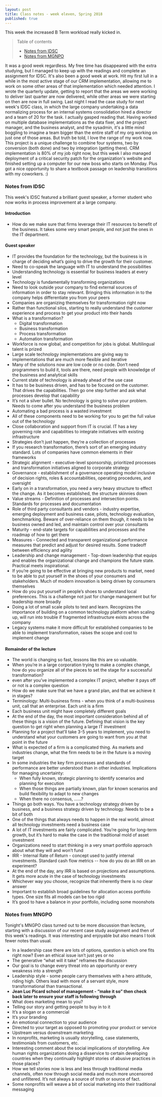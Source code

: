 ```yaml
---
layout: post
title: Class notes - week eleven, Spring 2018
published: true
---
```


This week the increased B Term workload really kicked in.

>Table of contents
> * [Notes from IDSC](#notes-from-idsc)
> * [Notes from MGNPO](#notes-from-MGNPO)

It was a good week regardless. My free time has disappeared with the extra studying, but I managed to keep up with the readings and complete an assignment for IDSC. It's also been a good week at work. Hit my first lull in a while in the most active stage of our CRM implementation, allowing me to work on some other areas of that implementation which needed attention. I wrote the quarterly update, getting to report that the areas we were working to deliver last quarter are now delivered, while other areas we were starting on then are now in full swing. Last night I read the case study for next week's IDSC class, in which the large company undertaking a data normalizing process for an internal systems consolidation hired a director and a team of 20 for the task. I actually gasped reading that. Having worked on multiple database implementations as the data fixer, and the project manager, and the business analyst, and the sysadmin, it's a little mind boggling to imagine a team bigger than the entire staff of my org working on just one of those areas. But truth be told, I love the range of my work now. This project is a unique challenge to combine four systems, two by conversion (both done) and two by integration (getting there). CRM implementation is 80% of my job right now, but this week I also managed deployment of a critical security patch for the organization's website and finished setting up a computer for our new boss who starts on Monday. Plus got a nice opportunity to share a textbook passage on leadership transitions with my coworkers. :)

### Notes from IDSC

This week's IDSC featured a brilliant guest speaker, a former student who now works in process improvement at a large company.

#### Introduction
* How do we make sure that firms leverage their IT resources to benefit of the business. It takes some very smart people, and not just the ones in the IT department.

#### Guest speaker
* IT provides the foundation for the technology, but the business is in charge of deciding what’s going to drive the growth for their customer.
* Need to co-speak the language with IT to understand the possibilities
* Understanding technology is essential for business leaders at every level
* Technology is fundamentally transforming organizations
* Need to look outside your company to find external sources of information in order to stay relevant. Bringing this information in to the company helps differentiate you from your peers
* Companies are organizing themselves for transformation right now
* Rather than functional silos, starting to really understand the customer experience and process to get your product into their hands
* What is a transformation?
  * Digital transformation
  * Business transformation
  * Process transformation
  * Automation transformation
* Workforce is now global, and competition for jobs is global. Multilingual talent is prized
* Large scale technology implementations are giving way to implementations that are much more flexible and iterative
* Many of the solutions now are low code or no code. Don’t need programmers to build it, tools are there, need people with knowledge of the business and analytical skills
* Current state of technology is already ahead of the use case
* It has to be business driven, and has to be focused on the customer. That drives the capabilities. Then go one step further and ask what processes develop that capability
* It’s not a silver bullet. No technology is going to solve your problem. Needs to come after you understand the business problem
* Automating a bad process is a wasted investment
* All of these components need to be working for you to get the full value out of the technology
* Close collaboration and support from IT is crucial. IT has a key governing role and capabilities to integrate initiatives with existing infrastructure
* Strategies don’t just happen, they’re a collection of processes
* If you research transformation, there’s sort of an emerging industry standard. Lots of companies have common elements in their frameworks
* Strategic alignment - executive-level sponsorship, prioritized processes and transformation initiatives aligned to corporate strategy
* Governance - establishment of a governance operating model inclusive of decision rights, roles & accountabilities, operating procedures, and oversight
* Early on in a transformation, you need a very heavy structure to effect the change. As it becomes established, the structure skinnies down
* Value streams - Definition of processes and intersection points. Standards for processes and documentation
* Role of third party consultants and vendors - industry expertise, emerging deployment and business case, pilots, technology evaluation, benchmarking. Beware of over-reliance on them though, it needs to be business owned and led, and maintain control over your consultants
* Maturity - end-state targets for capabilities and processes and the roadmap of how to get there
* Measures - Connected and transparent organizational performance measures that predict and adjust for desired results. Some tradeoff between efficiency and agility
* Leadership and change management - Top-down leadership that equips and enables the organizational change and champions the future state. Practical meets inspirational.
* If you’re going to be effective at bringing new products to market, need to be able to put yourself in the shoes of your consumers and stakeholders. Much of modern innovation is being driven by consumers themselves
* How do you put yourself in people’s shoes to understand local preferences. This is a challenge not just for change management but for leadership more broadly
* Doing a lot of small scale pilots to test and learn. Recognizes the importance of building on a common technology platform when scaling up, will run into trouble if fragmented infrastructure exists across the company
* Legacy systems make it more difficult for established companies to be able to implement transformation, raises the scope and cost to implement change

#### Remainder of the lecture
* The world is changing so fast, lessons like this are so valuable.
* When you’re in a large corporation trying to make a complex change, how do you organize all of the pieces to set the stage for a successful transformation?
* even after you’ve implemented a complex IT project, whether it pays off or not is a complex question
* How do we make sure that we have a grand plan, and that we achieve it in stages?
* Terminology: Multi-business firms - when you think of a multi-business unit, call that an enterprise. Each unit is a firm
* Each business unit might have completely different goals
* At the end of the day, the most important consideration behind all of these things is a vision of the future. Defining that vision is the key question to get right when planning a large IT investment
* Planning for a project that’ll take 3-5 years to implement, you need to understand what your customers are going to want from you at that point in the future
* What is expected of a firm is a complicated thing. As markets and industries change, what the firm needs to be in the future is a moving target
* In some industries the key firm processes and standards of performance are better understood than in other industries. Implications for managing uncertainty:
  * When fully known, strategic planning to identify scenarios and planning for execution
  * When those things are partially known, plan for known scenarios and build flexibility to adapt to new changes
  * When there no consensus, ……?
* Things go both ways. You have a technology strategy driven by business, and a business strategy driven by technology. Needs to be a bit of both
* One of the things that always needs to happen in the real world, almost all technology investments need a business case
* A lot of IT investments are fairly complicated. You’re going for long-term growth, but it’s hard to make the case in the traditional mold of asset investment
* Organizations need to start thinking in a very smart portfolio approach about what they will and won’t fund
* IRR - Internal Rate of Return - concept used to justify internal investments. Standard cash flow metrics -- how do you do an IRR on an experiment?
* At the end of the day, any IRR is based on projections and assumptions. It gets more acute in the case of technology investments
* Whichever way you choose, recognize that inherently there is no clear answer
* Important to establish broad guidelines for allocation access portfolio types. One size fits all   models can be too rigid
* It’s good to have a balance in your portfolio, including some moonshots

### Notes from MNGPO

Tonight's MNGPO class turned out to be more discussion than lecture, starting with a discussion of our recent case study assignment and then of this week's readings. It was interesting and enjoyable but also means I took fewer notes than usual.

* In a leadership case there are lots of options, question is which one fits right now? Even an ethical issue isn’t just yes or no
* The generative “what will it take” reframes the discussion
* Our goal is to change every threat into an opportunity or every weakness into a strength
* Leadership style - some people carry themselves with a hero attitude, riding high. Others lead with more of a servant style, more transformational than transactional.
* **Jean Luc Picard school of management - “make it so”  then check back later to ensure your staff is following through**
* What does marketing mean to you?
 * Telling our story and getting people to buy in to it
 * It’s a slogan or a commercial
 * It’s your branding
 * An emotional connection to your audience
 * Directed to your target as opposed to promoting your product or service
 * Upstream versus downstream marketing
* In nonprofits, marketing is usually storytelling, case statements, testimonials from customers, etc.
* Interesting comment about the social implications of storytelling. Are human rights organizations doing a disservice to certain developing countries when they continually highlight stories of abusive practices in those places?
* How we tell stories now is less and less through traditional media channels, often now through social media and much more uncensored and unfiltered. It’s not always a source of truth or source of fact.
* Some nonprofits will weave a bit of social marketing into their traditional messaging
